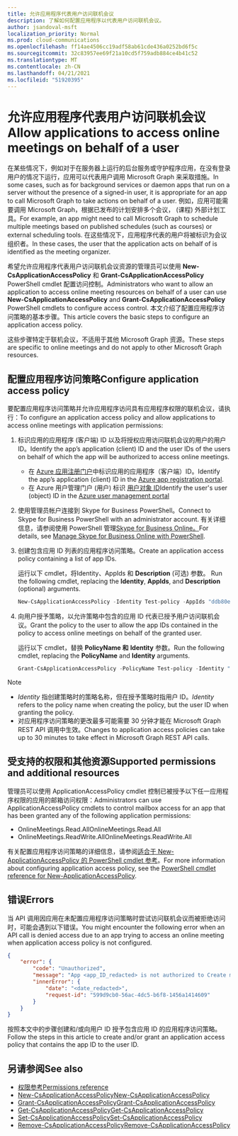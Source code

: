 ```yaml
---
title: 允许应用程序代表用户访问联机会议
description: 了解如何配置应用程序以代表用户访问联机会议。
author: jsandoval-msft
localization_priority: Normal
ms.prod: cloud-communications
ms.openlocfilehash: ff14ae4506cc19adf58ab61cde436a0252bd6f5c
ms.sourcegitcommit: 32c83957ee69f21a10cd5f759adb884ce4b41c52
ms.translationtype: MT
ms.contentlocale: zh-CN
ms.lasthandoff: 04/21/2021
ms.locfileid: "51920395"
---
```

# <a name="allow-applications-to-access-online-meetings-on-behalf-of-a-user"></a><span data-ttu-id="ea736-103">允许应用程序代表用户访问联机会议</span><span class="sxs-lookup"><span data-stu-id="ea736-103">Allow applications to access online meetings on behalf of a user</span></span>

<span data-ttu-id="ea736-104">在某些情况下，例如对于在服务器上运行的后台服务或守护程序应用，在没有登录用户的情况下运行，应用可以代表用户调用 Microsoft Graph 来采取措施。</span><span class="sxs-lookup"><span data-stu-id="ea736-104">In some cases, such as for background services or daemon apps that run on a server without the presence of a signed-in user, it is appropriate for an app to call Microsoft Graph to take actions on behalf of a user.</span></span> <span data-ttu-id="ea736-105">例如，应用可能需要调用 Microsoft Graph，根据已发布的计划安排多个会议， (课程) 外部计划工具。</span><span class="sxs-lookup"><span data-stu-id="ea736-105">For example, an app might need to call Microsoft Graph to schedule multiple meetings based on published schedules (such as courses) or external scheduling tools.</span></span> <span data-ttu-id="ea736-106">在这些情况下，应用程序代表的用户将被标识为会议组织者。</span><span class="sxs-lookup"><span data-stu-id="ea736-106">In these cases, the user that the application acts on behalf of is identified as the meeting organizer.</span></span>

<span data-ttu-id="ea736-107">希望允许应用程序代表用户访问联机会议资源的管理员可以使用 **New-CsApplicationAccessPolicy** 和 **Grant-CsApplicationAccessPolicy** PowerShell cmdlet 配置访问控制。</span><span class="sxs-lookup"><span data-stu-id="ea736-107">Administrators who want to allow an application to access online meeting resources on behalf of a user can use **New-CsApplicationAccessPolicy** and **Grant-CsApplicationAccessPolicy** PowerShell cmdlets to configure access control.</span></span> <span data-ttu-id="ea736-108">本文介绍了配置应用程序访问策略的基本步骤。</span><span class="sxs-lookup"><span data-stu-id="ea736-108">This article covers the basic steps to configure an application access policy.</span></span>

<span data-ttu-id="ea736-109">这些步骤特定于联机会议，不适用于其他 Microsoft Graph 资源。</span><span class="sxs-lookup"><span data-stu-id="ea736-109">These steps are specific to online meetings and do not apply to other Microsoft Graph resources.</span></span>

## <a name="configure-application-access-policy"></a><span data-ttu-id="ea736-110">配置应用程序访问策略</span><span class="sxs-lookup"><span data-stu-id="ea736-110">Configure application access policy</span></span>

<span data-ttu-id="ea736-111">要配置应用程序访问策略并允许应用程序访问具有应用程序权限的联机会议，请执行：</span><span class="sxs-lookup"><span data-stu-id="ea736-111">To configure an application access policy and allow applications to access online meetings with application permissions:</span></span>

1. <span data-ttu-id="ea736-112">标识应用的应用程序 (客户端) ID 以及将授权应用访问联机会议的用户的用户 ID。</span><span class="sxs-lookup"><span data-stu-id="ea736-112">Identify the app’s application (client) ID and the user IDs of the users on behalf of which the app will be authorized to access online meetings.</span></span>

    - <span data-ttu-id="ea736-113">在 [Azure 应用注册门户](https://portal.azure.com/#blade/Microsoft_AAD_RegisteredApps/ApplicationsListBlade)中标识应用的应用程序（客户端）ID。</span><span class="sxs-lookup"><span data-stu-id="ea736-113">Identify the app’s application (client) ID in the [Azure app registration portal](https://portal.azure.com/#blade/Microsoft_AAD_RegisteredApps/ApplicationsListBlade).</span></span>
    - <span data-ttu-id="ea736-114">在 Azure 用户管理门户 (用户) 标识 [用户对象 ID](https://portal.azure.com/#blade/Microsoft_AAD_IAM/UsersManagementMenuBlade)</span><span class="sxs-lookup"><span data-stu-id="ea736-114">Identify the user's user (object) ID in the [Azure user management portal](https://portal.azure.com/#blade/Microsoft_AAD_IAM/UsersManagementMenuBlade)</span></span>

2. <span data-ttu-id="ea736-115">使用管理员帐户连接到 Skype for Business PowerShell。</span><span class="sxs-lookup"><span data-stu-id="ea736-115">Connect to Skype for Business PowerShell with an administrator account.</span></span> <span data-ttu-id="ea736-116">有关详细信息，请参阅使用 PowerShell 管理[Skype for Business Online。](/microsoft-365/enterprise/manage-skype-for-business-online-with-microsoft-365-powershell)</span><span class="sxs-lookup"><span data-stu-id="ea736-116">For details, see [Manage Skype for Business Online with PowerShell](/microsoft-365/enterprise/manage-skype-for-business-online-with-microsoft-365-powershell).</span></span>

3. <span data-ttu-id="ea736-117">创建包含应用 ID 列表的应用程序访问策略。</span><span class="sxs-lookup"><span data-stu-id="ea736-117">Create an application access policy containing a list of app IDs.</span></span>

    <span data-ttu-id="ea736-118">运行以下 cmdlet，将Identity、AppIds 和 **Description** (可选) 参数。 </span><span class="sxs-lookup"><span data-stu-id="ea736-118">Run the following cmdlet, replacing the **Identity**, **AppIds**, and **Description** (optional) arguments.</span></span>

    ```powershell
    New-CsApplicationAccessPolicy -Identity Test-policy -AppIds "ddb80e06-92f3-4978-bc22-a0eee85e6a9e", "ccb80e06-92f3-4978-bc22-a0eee85e6a9e", "bbb80e06-92f3-4978-bc22-a0eee85e6a9e" -Description "description here"
    ```

4. <span data-ttu-id="ea736-119">向用户授予策略，以允许策略中包含的应用 ID 代表已授予用户访问联机会议。</span><span class="sxs-lookup"><span data-stu-id="ea736-119">Grant the policy to the user to allow the app IDs contained in the policy to access online meetings on behalf of the granted user.</span></span> 

   <span data-ttu-id="ea736-120">运行以下 cmdlet，替换 **PolicyName 和** **Identity** 参数。</span><span class="sxs-lookup"><span data-stu-id="ea736-120">Run the following cmdlet, replacing the **PolicyName** and **Identity** arguments.</span></span>

   ```powershell
   Grant-CsApplicationAccessPolicy -PolicyName Test-policy -Identity "ddb80e06-92f3-4978-bc22-a0eee85e6a9e"
   ```

> [!NOTE]
> - <span data-ttu-id="ea736-121">_Identity_ 指创建策略时的策略名称，但在授予策略时指用户 ID。</span><span class="sxs-lookup"><span data-stu-id="ea736-121">_Identity_ refers to the policy name when creating the policy, but the user ID when granting the policy.</span></span>
> - <span data-ttu-id="ea736-122">对应用程序访问策略的更改最多可能需要 30 分钟才能在 Microsoft Graph REST API 调用中生效。</span><span class="sxs-lookup"><span data-stu-id="ea736-122">Changes to application access policies can take up to 30 minutes to take effect in Microsoft Graph REST API calls.</span></span>

## <a name="supported-permissions-and-additional-resources"></a><span data-ttu-id="ea736-123">受支持的权限和其他资源</span><span class="sxs-lookup"><span data-stu-id="ea736-123">Supported permissions and additional resources</span></span>

<span data-ttu-id="ea736-124">管理员可以使用 ApplicationAccessPolicy cmdlet 控制已被授予以下任一应用程序权限的应用的邮箱访问权限：</span><span class="sxs-lookup"><span data-stu-id="ea736-124">Administrators can use ApplicationAccessPolicy cmdlets to control mailbox access for an app that has been granted any of the following application permissions:</span></span>

- <span data-ttu-id="ea736-125">OnlineMeetings.Read.All</span><span class="sxs-lookup"><span data-stu-id="ea736-125">OnlineMeetings.Read.All</span></span>
- <span data-ttu-id="ea736-126">OnlineMeetings.ReadWrite.All</span><span class="sxs-lookup"><span data-stu-id="ea736-126">OnlineMeetings.ReadWrite.All</span></span>

<span data-ttu-id="ea736-127">有关配置应用程序访问策略的详细信息，请参阅[适合于 New-ApplicationAccessPolicy 的 PowerShell cmdlet 参考](/powershell/module/skype/new-csapplicationaccesspolicy)。</span><span class="sxs-lookup"><span data-stu-id="ea736-127">For more information about configuring application access policy, see the [PowerShell cmdlet reference for New-ApplicationAccessPolicy](/powershell/module/skype/new-csapplicationaccesspolicy).</span></span>

## <a name="errors"></a><span data-ttu-id="ea736-128">错误</span><span class="sxs-lookup"><span data-stu-id="ea736-128">Errors</span></span>

<span data-ttu-id="ea736-129">当 API 调用因应用在未配置应用程序访问策略时尝试访问联机会议而被拒绝访问时，可能会遇到以下错误。</span><span class="sxs-lookup"><span data-stu-id="ea736-129">You might encounter the following error when an API call is denied access due to an app trying to access an online meeting when application access policy is not configured.</span></span>

```json
{
    "error": {
        "code": "Unauthorized",
        "message": "App <app_ID_redacted> is not authorized to Create meeting on behalf of user <user_ID_redacted>",
        "innerError": {
            "date": "<date_redacted>",
            "request-id": "599d9cb0-56ac-4dc5-b6f8-1456a1414609"
        }
    }
}
```

<span data-ttu-id="ea736-130">按照本文中的步骤创建和/或向用户 ID 授予包含应用 ID 的应用程序访问策略。</span><span class="sxs-lookup"><span data-stu-id="ea736-130">Follow the steps in this article to create and/or grant an application access policy that contains the app ID to the user ID.</span></span>

## <a name="see-also"></a><span data-ttu-id="ea736-131">另请参阅</span><span class="sxs-lookup"><span data-stu-id="ea736-131">See also</span></span>

- [<span data-ttu-id="ea736-132">权限参考</span><span class="sxs-lookup"><span data-stu-id="ea736-132">Permissions reference</span></span>](permissions-reference.md)
- [<span data-ttu-id="ea736-133">New-CsApplicationAccessPolicy</span><span class="sxs-lookup"><span data-stu-id="ea736-133">New-CsApplicationAccessPolicy</span></span>](/powershell/module/skype/new-csapplicationaccesspolicy)
- [<span data-ttu-id="ea736-134">Grant-CsApplicationAccessPolicy</span><span class="sxs-lookup"><span data-stu-id="ea736-134">Grant-CsApplicationAccessPolicy</span></span>](/powershell/module/skype/grant-csapplicationaccesspolicy)
- [<span data-ttu-id="ea736-135">Get-CsApplicationAccessPolicy</span><span class="sxs-lookup"><span data-stu-id="ea736-135">Get-CsApplicationAccessPolicy</span></span>](/powershell/module/skype/get-csapplicationaccesspolicy)
- [<span data-ttu-id="ea736-136">Set-CsApplicationAccessPolicy</span><span class="sxs-lookup"><span data-stu-id="ea736-136">Set-CsApplicationAccessPolicy</span></span>](/powershell/module/skype/set-csapplicationaccesspolicy)
- [<span data-ttu-id="ea736-137">Remove-CsApplicationAccessPolicy</span><span class="sxs-lookup"><span data-stu-id="ea736-137">Remove-CsApplicationAccessPolicy</span></span>](/powershell/module/skype/remove-csapplicationaccesspolicy)
